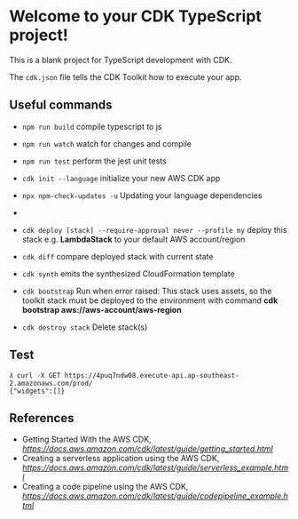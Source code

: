 # Welcome to your CDK TypeScript project!

This is a blank project for TypeScript development with CDK.

The `cdk.json` file tells the CDK Toolkit how to execute your app.

## Useful commands

 * `npm run build`                                            compile typescript to js
 * `npm run watch`                                            watch for changes and compile
 * `npm run test`                                             perform the jest unit tests

 * `cdk init --language`                                      initialize your new AWS CDK app

 * `npx npm-check-updates -u`                                 Updating your language dependencies
 *
 * `cdk deploy [stack] --require-approval never --profile my` deploy this stack e.g. **LambdaStack** to your default AWS account/region
 * `cdk diff`                                                 compare deployed stack with current state
 * `cdk synth`                                                emits the synthesized CloudFormation template
 * `cdk bootstrap`                                            Run when error raised: This stack uses assets, so the toolkit stack must be deployed to the environment with command **cdk bootstrap aws://aws-account/aws-region**
 * `cdk destroy stack`                                        Delete stack(s)

## Test

```
𝜆 curl -X GET https://4puq7ndw08.execute-api.ap-southeast-2.amazonaws.com/prod/
{"widgets":[]}
```

References
----------

- Getting Started With the AWS CDK, _https://docs.aws.amazon.com/cdk/latest/guide/getting_started.html_
- Creating a serverless application using the AWS CDK, _https://docs.aws.amazon.com/cdk/latest/guide/serverless_example.html_
- Creating a code pipeline using the AWS CDK, _https://docs.aws.amazon.com/cdk/latest/guide/codepipeline_example.html_